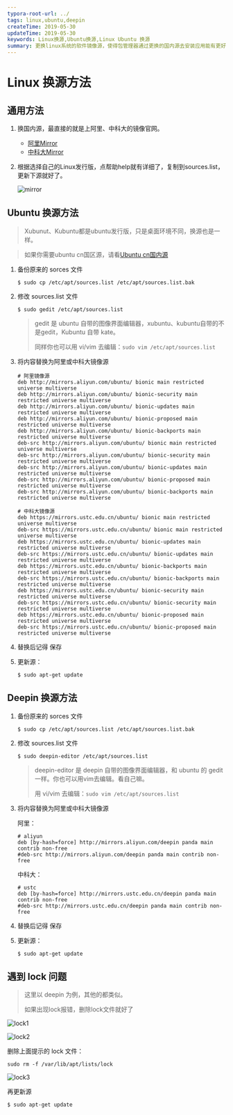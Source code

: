 ```yaml
---
typora-root-url: ../
tags: linux,ubuntu,deepin
createTime: 2019-05-30
updateTime: 2019-05-30
keywords: Linux换源,Ubuntu换源,Linux Ubuntu 换源
summary: 更换linux系统的软件镜像源，使得包管理器通过更换的国内源去安装应用能有更好的速度。
---
```


# Linux 换源方法

## 通用方法

1. 换国内源，最直接的就是上阿里、中科大的镜像官网。

   - [阿里Mirror](https://opsx.alibaba.com/mirror) 
   - [中科大Mirror](http://mirrors.ustc.edu.cn/) 

2. 根据选择自己的Linux发行版，点帮助help就有详细了，复制到sources.list，更新下源就好了。

   ![mirror](/images/os/linux/2/mirror.png)

## Ubuntu 换源方法

> Xubunut、Kubuntu都是ubuntu发行版，只是桌面环境不同，换源也是一样。

> 如果你需要ubuntu cn国区源，请看[Ubuntu cn国内源](/posts/os/linux/3) 

1. 备份原来的 sorces 文件

   ```shell
   $ sudo cp /etc/apt/sources.list /etc/apt/sources.list.bak
   ```

2. 修改 sources.list 文件

   ```shell
   $ sudo gedit /etc/apt/sources.list
   ```

   > gedit 是 ubuntu 自带的图像界面编辑器，xubuntu、kubuntu自带的不是gedit，Kubuntu 自带 kate。
   >
   > 同样你也可以用 vi/vim 去编辑：`sudo vim /etc/apt/sources.list` 

3. 将内容替换为阿里或中科大镜像源

   ```
   # 阿里镜像源
   deb http://mirrors.aliyun.com/ubuntu/ bionic main restricted universe multiverse
   deb http://mirrors.aliyun.com/ubuntu/ bionic-security main restricted universe multiverse
   deb http://mirrors.aliyun.com/ubuntu/ bionic-updates main restricted universe multiverse
   deb http://mirrors.aliyun.com/ubuntu/ bionic-proposed main restricted universe multiverse
   deb http://mirrors.aliyun.com/ubuntu/ bionic-backports main restricted universe multiverse
   deb-src http://mirrors.aliyun.com/ubuntu/ bionic main restricted universe multiverse
   deb-src http://mirrors.aliyun.com/ubuntu/ bionic-security main restricted universe multiverse
   deb-src http://mirrors.aliyun.com/ubuntu/ bionic-updates main restricted universe multiverse
   deb-src http://mirrors.aliyun.com/ubuntu/ bionic-proposed main restricted universe multiverse
   deb-src http://mirrors.aliyun.com/ubuntu/ bionic-backports main restricted universe multiverse
   ```

   ```
   # 中科大镜像源
   deb https://mirrors.ustc.edu.cn/ubuntu/ bionic main restricted universe multiverse
   deb-src https://mirrors.ustc.edu.cn/ubuntu/ bionic main restricted universe multiverse
   deb https://mirrors.ustc.edu.cn/ubuntu/ bionic-updates main restricted universe multiverse
   deb-src https://mirrors.ustc.edu.cn/ubuntu/ bionic-updates main restricted universe multiverse
   deb https://mirrors.ustc.edu.cn/ubuntu/ bionic-backports main restricted universe multiverse
   deb-src https://mirrors.ustc.edu.cn/ubuntu/ bionic-backports main restricted universe multiverse
   deb https://mirrors.ustc.edu.cn/ubuntu/ bionic-security main restricted universe multiverse
   deb-src https://mirrors.ustc.edu.cn/ubuntu/ bionic-security main restricted universe multiverse
   deb https://mirrors.ustc.edu.cn/ubuntu/ bionic-proposed main restricted universe multiverse
   deb-src https://mirrors.ustc.edu.cn/ubuntu/ bionic-proposed main restricted universe multiverse
   ```

4. 替换后记得 保存

5. 更新源：

   ```shell
   $ sudo apt-get update
   ```

## Deepin 换源方法

1. 备份原来的 sorces 文件

   ```shell
   $ sudo cp /etc/apt/sources.list /etc/apt/sources.list.bak
   ```

2. 修改 sources.list 文件

   ```shell
   $ sudo deepin-editor /etc/apt/sources.list
   ```

   > deepin-editor 是 deepin 自带的图像界面编辑器，和 ubuntu 的 gedit 一样。你也可以用vim去编辑。看自己嘛。
   >
   > 用 vi/vim 去编辑：`sudo vim /etc/apt/sources.list` 

3. 将内容替换为阿里或中科大镜像源

   阿里：

   ```
   # aliyun
   deb [by-hash=force] http://mirrors.aliyun.com/deepin panda main contrib non-free
   #deb-src http://mirrors.aliyun.com/deepin panda main contrib non-free
   ```

   中科大：

   ```
   # ustc
   deb [by-hash=force] http://mirrors.ustc.edu.cn/deepin panda main contrib non-free
   #deb-src http://mirrors.ustc.edu.cn/deepin panda main contrib non-free
   ```

4. 替换后记得 保存

5. 更新源：

   ```shell
   $ sudo apt-get update
   ```

## 遇到 lock 问题

> 这里以 deepin 为例，其他的都类似。
>
> 如果出现lock报错，删除lock文件就好了

![lock1](/images/os/linux/2/lock1.png)

![lock2](/images/os/linux/2/lock2.png)

删除上面提示的 lock 文件：

```shell
sudo rm -f /var/lib/apt/lists/lock
```

![lock3](/images/os/linux/2/lock3.png)

再更新源

```shell
$ sudo apt-get update
```

